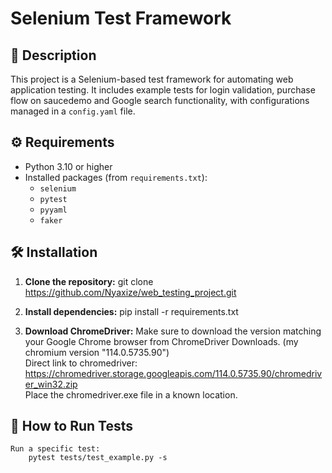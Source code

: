 # Selenium Test Framework

## 📖 Description
This project is a Selenium-based test framework for automating web application testing. It includes example tests for login validation, purchase flow on saucedemo and Google search functionality, with configurations managed in a `config.yaml` file.

## ⚙️ Requirements
- Python 3.10 or higher
- Installed packages (from `requirements.txt`):
  - `selenium`
  - `pytest`
  - `pyyaml`
  - `faker` 

## 🛠 Installation

1. **Clone the repository:**
    git clone https://github.com/Nyaxize/web_testing_project.git

2. **Install dependencies:**
    pip install -r requirements.txt

3. **Download ChromeDriver:**
    Make sure to download the version matching your Google Chrome browser from ChromeDriver Downloads. (my chromium version "114.0.5735.90")<br>
    Direct link to chromedriver: https://chromedriver.storage.googleapis.com/114.0.5735.90/chromedriver_win32.zip<br>
    Place the chromedriver.exe file in a known location.

## 🚀 How to Run Tests
    Run a specific test:
        pytest tests/test_example.py -s

        
